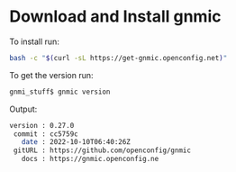 # Download and Install gnmic


To install run:
```sh
bash -c "$(curl -sL https://get-gnmic.openconfig.net)"
```

To get the version run:
```sh
gnmi_stuff$ gnmic version
```

Output:
```sh
version : 0.27.0
 commit : cc5759c
   date : 2022-10-10T06:40:26Z
 gitURL : https://github.com/openconfig/gnmic
   docs : https://gnmic.openconfig.ne
```
